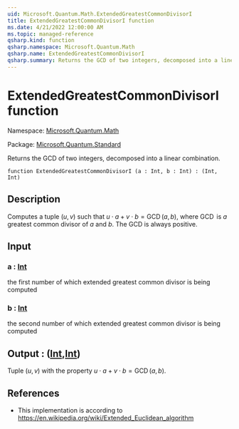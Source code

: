 ```yaml
---
uid: Microsoft.Quantum.Math.ExtendedGreatestCommonDivisorI
title: ExtendedGreatestCommonDivisorI function
ms.date: 4/21/2022 12:00:00 AM
ms.topic: managed-reference
qsharp.kind: function
qsharp.namespace: Microsoft.Quantum.Math
qsharp.name: ExtendedGreatestCommonDivisorI
qsharp.summary: Returns the GCD of two integers, decomposed into a linear combination.
---
```


# ExtendedGreatestCommonDivisorI function

Namespace: [Microsoft.Quantum.Math](xref:Microsoft.Quantum.Math)

Package: [Microsoft.Quantum.Standard](https://nuget.org/packages/Microsoft.Quantum.Standard)


Returns the GCD of two integers, decomposed into a linear combination.

```qsharp
function ExtendedGreatestCommonDivisorI (a : Int, b : Int) : (Int, Int)
```


## Description

Computes a tuple $(u,v)$ such that $u \cdot a + v \cdot b = \operatorname{GCD}(a, b)$,where $\operatorname{GCD}$ is $a$greatest common divisor of $a$ and $b$. The GCD is always positive.

## Input

### a : [Int](xref:microsoft.quantum.qsharp.valueliterals#int-literals)

the first number of which extended greatest common divisor is being computed


### b : [Int](xref:microsoft.quantum.qsharp.valueliterals#int-literals)

the second number of which extended greatest common divisor is being computed



## Output : ([Int](xref:microsoft.quantum.qsharp.valueliterals#int-literals),[Int](xref:microsoft.quantum.qsharp.valueliterals#int-literals))

Tuple $(u,v)$ with the property $u \cdot a + v \cdot b = \operatorname{GCD}(a, b)$.

## References

- This implementation is according to https://en.wikipedia.org/wiki/Extended_Euclidean_algorithm